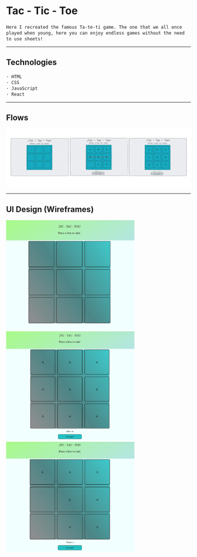 # Tac - Tic - Toe

    Here I recreated the famous Ta-te-ti game. The one that we all once played when young, here you can enjoy endless games without the need to use sheets!

---
## Technologies
    · HTML
    · CSS
    · JavaScript
    · React
---

## Flows

![](./imgs/Flows%20ta%20te%20ti.jpg)

---

## UI Design (Wireframes)
<img src="./imgs/Ta-Te-Ti Simple.jpg" alt="onlyDarkMode" width="350px">
<img src="./imgs/Ta-Te-Ti Draw.jpg" alt="onlyDarkMode" width="350px">
<img src="./imgs/Ta-Te-Ti Winner.jpg" alt="onlyDarkMode" width="350px">
